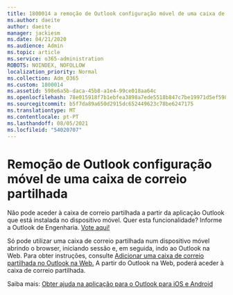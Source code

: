 ```yaml
---
title: 1800014 a remoção de Outlook configuração móvel de uma caixa de correio partilhada
ms.author: daeite
author: daeite
manager: jackiesm
ms.date: 04/21/2020
ms.audience: Admin
ms.topic: article
ms.service: o365-administration
ROBOTS: NOINDEX, NOFOLLOW
localization_priority: Normal
ms.collection: Adm_O365
ms.custom: 1800014
ms.assetid: 598e6a5b-daca-45b8-a1e4-99ce018aa64c
ms.openlocfilehash: 78e015918f7b1ebfea3898a7ede5518b847c7be19971d5ef59854da8b005667f
ms.sourcegitcommit: b5f7da89a650d2915dc652449623c78be6247175
ms.translationtype: MT
ms.contentlocale: pt-PT
ms.lasthandoff: 08/05/2021
ms.locfileid: "54020707"
---
```

# <a name="troubleshooting-outlook-mobile-setup-for-a-shared-mailbox"></a>Remoção de Outlook configuração móvel de uma caixa de correio partilhada

Não pode aceder à caixa de correio partilhada a partir da aplicação Outlook que está instalada no dispositivo móvel. Quer esta funcionalidade? Informe a Outlook de Engenharia. [Vote aqui!](https://go.microsoft.com/fwlink/?linked=862116)
  
Só pode utilizar uma caixa de correio partilhada num dispositivo móvel abrindo o browser, iniciando sessão e, em seguida, indo ao Outlook na Web. Para obter instruções, consulte [Adicionar uma caixa de correio partilhada no Outlook na Web.](https://support.office.com/article/add-a-shared-mailbox-to-outlook-on-the-web-98b5a90d-4e38-415d-a030-f09a4cd28207) A partir do Outlook na Web, poderá aceder à caixa de correio partilhada.
  
Saiba mais: [Obter ajuda na aplicação para o Outlook para iOS e Android](https://support.office.com/article/Get-in-app-help-for-Outlook-for-iOS-and-Android-218a22d1-9fa5-4889-b689-de1c63493243)
  


